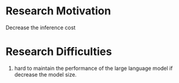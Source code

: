 Research Motivation
===============
Decrease the inference cost

Research Difficulties
===============
1. hard to maintain the performance of the large language model if decrease the model size.
